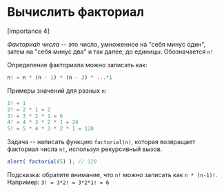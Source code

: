 # Вычислить факториал

[importance 4]

*Факториа́л числа* -- это число, умноженное на "себя минус один", затем на "себя минус два" и так далее, до единицы. Обозначается `n!`

Определение факториала можно записать как:

```js
n! = n * (n - 1) * (n - 2) * ...*1
```

Примеры значений для разных `n`:

```js
1! = 1
2! = 2 * 1 = 2
3! = 3 * 2 * 1 = 6
4! = 4 * 3 * 2 * 1 = 24
5! = 5 * 4 * 3 * 2 * 1 = 120
```

Задача -- написать функцию `factorial(n)`, которая возвращает факториал числа `n!`, используя рекурсивный вызов.

```js
alert( factorial(5) ); // 120
```

Подсказка: обратите внимание, что `n!` можно записать как `n * (n-1)!`. Например: `3! = 3*2! = 3*2*1! = 6`
